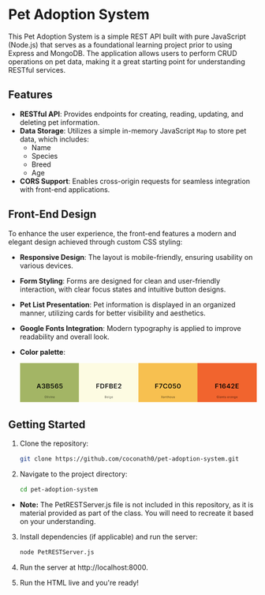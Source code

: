 # Pet Adoption System

This Pet Adoption System is a simple REST API built with pure JavaScript (Node.js) that serves as a foundational learning project prior to using Express and MongoDB. The application allows users to perform CRUD operations on pet data, making it a great starting point for understanding RESTful services.

## Features

- **RESTful API**: Provides endpoints for creating, reading, updating, and deleting pet information.
- **Data Storage**: Utilizes a simple in-memory JavaScript `Map` to store pet data, which includes:
  - Name
  - Species
  - Breed
  - Age
- **CORS Support**: Enables cross-origin requests for seamless integration with front-end applications.

## Front-End Design

To enhance the user experience, the front-end features a modern and elegant design achieved through custom CSS styling:

- **Responsive Design**: The layout is mobile-friendly, ensuring usability on various devices.
- **Form Styling**: Forms are designed for clean and user-friendly interaction, with clear focus states and intuitive button designs.
- **Pet List Presentation**: Pet information is displayed in an organized manner, utilizing cards for better visibility and aesthetics.
- **Google Fonts Integration**: Modern typography is applied to improve readability and overall look.
- **Color palette**: 

    <!-- ![alt text](image-1.png) -->

    <img src ="image-1.png" width = "800">
## Getting Started

1. Clone the repository:
   ```bash
   git clone https://github.com/coconath0/pet-adoption-system.git

2. Navigate to the project directory:
    ```bash
    cd pet-adoption-system

- **Note:** The PetRESTServer.js file is not included in this repository, as it is material provided as part of the class. You will need to recreate it based on your understanding.


3. Install dependencies (if applicable) and run the server:
    ```bash
    node PetRESTServer.js

4. Run the server at http://localhost:8000.

5. Run the HTML live and you're ready!